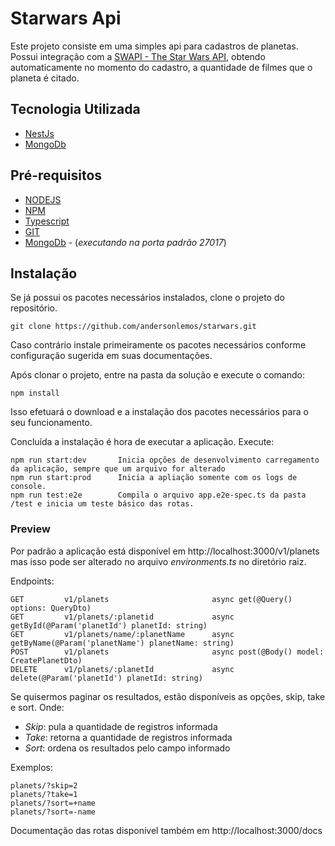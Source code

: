 # Starwars Api #

Este projeto consiste em uma simples api para cadastros de planetas.
Possui integração com a [SWAPI - The Star Wars API](https://swapi.co/), obtendo automaticamente no momento do cadastro, a quantidade de filmes que o planeta é citado.

## Tecnologia Utilizada ##

* [NestJs](https://nestjs.com/)
* [MongoDb](https://www.mongodb.com/)

## Pré-requisitos ##

* [NODEJS](https://nodejs.org/en/)
* [NPM](https://www.npmjs.com/)
* [Typescript](https://www.typescriptlang.org/)
* [GIT](https://git-scm.com/)
* [MongoDb](https://www.mongodb.com/) - (_executando na porta padrão 27017_)

## Instalação ##

Se já possui os pacotes necessários instalados,
clone o projeto do repositório.

    git clone https://github.com/andersonlemos/starwars.git

Caso contrário instale primeiramente os pacotes necessários conforme configuração sugerida em suas documentações.

Após clonar o projeto, entre na pasta da solução e execute o comando:

    npm install

Isso efetuará o download e a instalação dos pacotes necessários para o seu funcionamento.

Concluída a instalação é hora de executar a aplicação.
Execute:

    npm run start:dev       Inicia opções de desenvolvimento carregamento da aplicação, sempre que um arquivo for alterado
    npm run start:prod      Inicia a apliação somente com os logs de console.
    npm run test:e2e        Compila o arquivo app.e2e-spec.ts da pasta /test e inicia um teste básico das rotas. 


### Preview ###

Por padrão a aplicação está disponível em http://localhost:3000/v1/planets mas isso pode ser alterado no arquivo  _environments.ts_ no diretório raiz.

Endpoints:

    GET         v1/planets                       async get(@Query()  options: QueryDto) 
    GET         v1/planets/:planetid             async getById(@Param('planetId') planetId: string)
    GET         v1/planets/name/:planetName      async getByName(@Param('planetName') planetName: string)
    POST        v1/planets                       async post(@Body() model: CreatePlanetDto)
    DELETE      v1/planets/:planetId             async delete(@Param('planetId') planetId: string)

Se quisermos paginar os resultados, estão disponíveis as opções, skip, take e sort.
Onde:
- *Skip*: pula a quantidade de registros informada
- *Take*: retorna a quantidade de registros informada
- *Sort*: ordena os resultados pelo campo informado

Exemplos:

    planets/?skip=2
    planets/?take=1
    planets/?sort=+name
    planets/?sort=-name

Documentação das rotas disponível também em http://localhost:3000/docs


